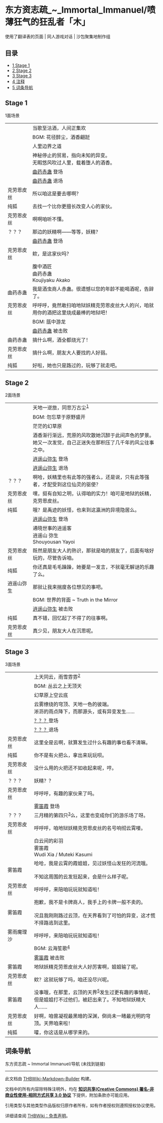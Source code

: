 # 东方资志疏_~_Immortal_Immanuel/喷薄狂气的狂乱者「木」

<!-- source html: G:\repos\THBWiki-Markdown-Builder\THBWikiMarkdown\Temp\main\1\15\ns0%3A%E4%B8%9C%E6%96%B9%E8%B5%84%E5%BF%97%E7%96%8F_%7E_Immortal_Immanuel%2F%E5%96%B7%E8%96%84%E7%8B%82%E6%B0%94%E7%9A%84%E7%8B%82%E4%B9%B1%E8%80%85%E3%80%8C%E6%9C%A8%E3%80%8D.html -->

使用了翻译表的页面 | 同人游戏对话 | 沙包聚集地制作组

  
  

  

## 目录

- [1 Stage 1](#Stage_1)
- [2 Stage 2](#Stage_2)
- [3 Stage 3](#Stage_3)
- [4 注释](#注释)
- [5 词条导航](#词条导航)




## Stage 1
[](./文件-东方资志疏st1.jpg.md)  [](./文件-东方资志疏st1.jpg.md)1面场景

<table><tbody><tr class="tt-header" id="Stage_1-1" data-pos="&#91;&quot;Stage 1&quot;,1&#93;"><td class="tt-h" lang="zh"><div class="poem"></div></td><td class="tt-zh" lang="zh"><div class="poem">当歌至沽酒，人间正集欢</div></td></tr><tr class="tt-header" id="Stage_1-2" data-pos="&#91;&quot;Stage 1&quot;,2&#93;"><td class="tt-h" lang="zh"><div class="poem"></div></td><td class="tt-zh" lang="zh"><div class="poem">BGM: 花径醉尘，酒香翩跹</div></td></tr><tr class="tt-header-white" id="Stage_1-3" data-pos="&#91;&quot;Stage 1&quot;,3&#93;"><td id="" class="tt-w" lang="zh"><div class="poem"></div></td><td class="tt-zhw" lang="zh"><div class="poem">人里边界之道</div></td></tr><tr class="tt-header-white" id="Stage_1-4" data-pos="&#91;&quot;Stage 1&quot;,4&#93;"><td id="" class="tt-w" lang="zh"><div class="poem"></div></td><td class="tt-zhw" lang="zh"><div class="poem">神秘停止的贸易，指向未知的异变。<br>无暇悠风吹过人里，载着堕人的酒香。</div></td></tr><tr class="tt-status-header" id="Stage_1-5" data-pos="&#91;&quot;Stage 1&quot;,5&#93;"><td class="tt-s" lang="zh"><div class="poem"></div></td><td class="tt-status" lang="zh"><div class="poem"><a href="./曲药赤蛊.md" title="曲药赤蛊">曲药赤蛊</a> 登场</div></td></tr><tr class="tt-status-header" id="Stage_1-6" data-pos="&#91;&quot;Stage 1&quot;,6&#93;"><td class="tt-s" lang="zh"><div class="poem"></div></td><td class="tt-status" lang="zh"><div class="poem"><a href="./曲药赤蛊.md" title="曲药赤蛊">曲药赤蛊</a> 退场</div></td></tr><tr class="tt-content" id="Stage_1-7" data-pos="&#91;&quot;Stage 1&quot;,7&#93;"><td id="克劳恩皮丝" class="tt-char" lang="zh"><div class="poem">克劳恩皮丝</div></td><td class="tt-zh" lang="zh"><div class="poem">所以咱这是要去哪啊？</div></td></tr><tr class="tt-content" id="Stage_1-8" data-pos="&#91;&quot;Stage 1&quot;,8&#93;"><td id="纯狐" class="tt-char" lang="zh"><div class="poem">纯狐</div></td><td class="tt-zh" lang="zh"><div class="poem">去找一个比你更擅长改变人心的家伙。</div></td></tr><tr class="tt-content" id="Stage_1-9" data-pos="&#91;&quot;Stage 1&quot;,9&#93;"><td id="克劳恩皮丝" class="tt-char" lang="zh"><div class="poem">克劳恩皮丝</div></td><td class="tt-zh" lang="zh"><div class="poem">啊啊咱听不懂。</div></td></tr><tr class="tt-content" id="Stage_1-10" data-pos="&#91;&quot;Stage 1&quot;,10&#93;"><td id="？？？" class="tt-char" lang="zh"><div class="poem">？？？</div></td><td class="tt-zh" lang="zh"><div class="poem">那边的妖精啊——等等，妖精？</div></td></tr><tr class="tt-status-header" id="Stage_1-11" data-pos="&#91;&quot;Stage 1&quot;,11&#93;"><td class="tt-s" lang="zh"><div class="poem"></div></td><td class="tt-status" lang="zh"><div class="poem"><a href="./曲药赤蛊.md" title="曲药赤蛊">曲药赤蛊</a> 登场</div></td></tr><tr class="tt-content" id="Stage_1-12" data-pos="&#91;&quot;Stage 1&quot;,12&#93;"><td id="克劳恩皮丝" class="tt-char" lang="zh"><div class="poem">克劳恩皮丝</div></td><td class="tt-zh" lang="zh"><div class="poem">欸，是这家伙吗？</div></td></tr><tr class="tt-header" id="Stage_1-13" data-pos="&#91;&quot;Stage 1&quot;,13&#93;"><td class="tt-h" lang="zh"><div class="poem"></div></td><td class="tt-zh" lang="zh"><div class="poem">腹中酒匠<br>曲药赤蛊<br>Koujiyaku Akako</div></td></tr><tr class="tt-content" id="Stage_1-14" data-pos="&#91;&quot;Stage 1&quot;,14&#93;"><td id="曲药赤蛊" class="tt-char" lang="zh"><div class="poem">曲药赤蛊</div></td><td class="tt-zh" lang="zh"><div class="poem">我是酒虫商人赤蛊。很遗憾以您的年龄不能喝酒呢，告辞了。</div></td></tr><tr class="tt-content" id="Stage_1-15" data-pos="&#91;&quot;Stage 1&quot;,15&#93;"><td id="克劳恩皮丝" class="tt-char" lang="zh"><div class="poem">克劳恩皮丝</div></td><td class="tt-zh" lang="zh"><div class="poem">呼呼呼，竟然敢扫咱地狱妖精克劳恩皮丝大人的兴，咱就用你的酒把这里烧成最棒的地狱吧！</div></td></tr><tr class="tt-header" id="Stage_1-16" data-pos="&#91;&quot;Stage 1&quot;,16&#93;"><td class="tt-h" lang="zh"><div class="poem"></div></td><td class="tt-zh" lang="zh"><div class="poem">BGM: 瓿中游龙</div></td></tr><tr class="tt-status-header" id="Stage_1-17" data-pos="&#91;&quot;Stage 1&quot;,17&#93;"><td class="tt-s" lang="zh"><div class="poem"></div></td><td class="tt-status" lang="zh"><div class="poem"><a href="./曲药赤蛊.md" title="曲药赤蛊">曲药赤蛊</a> 被击败</div></td></tr><tr class="tt-content" id="Stage_1-18" data-pos="&#91;&quot;Stage 1&quot;,18&#93;"><td id="曲药赤蛊" class="tt-char" lang="zh"><div class="poem">曲药赤蛊</div></td><td class="tt-zh" lang="zh"><div class="poem">搞什么啊，酒全都烧光了！</div></td></tr><tr class="tt-content" id="Stage_1-19" data-pos="&#91;&quot;Stage 1&quot;,19&#93;"><td id="克劳恩皮丝" class="tt-char" lang="zh"><div class="poem">克劳恩皮丝</div></td><td class="tt-zh" lang="zh"><div class="poem">搞什么啊，朋友大人要找的人好弱。</div></td></tr><tr class="tt-content" id="Stage_1-20" data-pos="&#91;&quot;Stage 1&quot;,20&#93;"><td id="纯狐" class="tt-char" lang="zh"><div class="poem">纯狐</div></td><td class="tt-zh" lang="zh"><div class="poem">好啦，她也只是路过的，玩够了就走吧。</div></td></tr></tbody></table>


## Stage 2
[](./文件-东方资志疏st2.jpg.md)  [](./文件-东方资志疏st2.jpg.md)2面场景

<table><tbody><tr class="tt-header" id="Stage_2-1" data-pos="&#91;&quot;Stage 2&quot;,1&#93;"><td class="tt-h" lang="zh"><div class="poem"></div></td><td class="tt-zh" lang="zh"><div class="poem">天地一逆旅，同悲万古尘<sup id="cite_ref-1" class="reference"><a href="#cite_note-1">1</a></sup></div></td></tr><tr class="tt-header" id="Stage_2-2" data-pos="&#91;&quot;Stage 2&quot;,2&#93;"><td class="tt-h" lang="zh"><div class="poem"></div></td><td class="tt-zh" lang="zh"><div class="poem">BGM: 勿忘草于原野盛开</div></td></tr><tr class="tt-header-white" id="Stage_2-3" data-pos="&#91;&quot;Stage 2&quot;,3&#93;"><td id="" class="tt-w" lang="zh"><div class="poem"></div></td><td class="tt-zhw" lang="zh"><div class="poem">茫茫的幻草原</div></td></tr><tr class="tt-header-white" id="Stage_2-4" data-pos="&#91;&quot;Stage 2&quot;,4&#93;"><td id="" class="tt-w" lang="zh"><div class="poem"></div></td><td class="tt-zhw" lang="zh"><div class="poem">酒香渐行渐远，荒原的风吹散她沉醉于此间声色的梦景。<br>她又一次发觉，自己正迷失在那积压了几千年的风尘往事之中。</div></td></tr><tr class="tt-status-header" id="Stage_2-5" data-pos="&#91;&quot;Stage 2&quot;,5&#93;"><td class="tt-s" lang="zh"><div class="poem"></div></td><td class="tt-status" lang="zh"><div class="poem"><a href="./逍遥山弥生.md" title="逍遥山弥生">逍遥山弥生</a> 登场</div></td></tr><tr class="tt-status-header" id="Stage_2-6" data-pos="&#91;&quot;Stage 2&quot;,6&#93;"><td class="tt-s" lang="zh"><div class="poem"></div></td><td class="tt-status" lang="zh"><div class="poem"><a href="./逍遥山弥生.md" title="逍遥山弥生">逍遥山弥生</a> 退场</div></td></tr><tr class="tt-content" id="Stage_2-7" data-pos="&#91;&quot;Stage 2&quot;,7&#93;"><td id="？？？" class="tt-char" lang="zh"><div class="poem">？？？</div></td><td class="tt-zh" lang="zh"><div class="poem">啊哈，妖精里也有此等的强者么，还是说，只有此等强者，才配受到这位仙灵的驱使？</div></td></tr><tr class="tt-content" id="Stage_2-8" data-pos="&#91;&quot;Stage 2&quot;,8&#93;"><td id="克劳恩皮丝" class="tt-char" lang="zh"><div class="poem">克劳恩皮丝</div></td><td class="tt-zh" lang="zh"><div class="poem">嘿，挺有自知之明，认得咱的实力！咱可是地狱的妖精，克劳恩皮丝。</div></td></tr><tr class="tt-content" id="Stage_2-9" data-pos="&#91;&quot;Stage 2&quot;,9&#93;"><td id="纯狐" class="tt-char" lang="zh"><div class="poem">纯狐</div></td><td class="tt-zh" lang="zh"><div class="poem">哦？是禹迹的妖怪，也来到这瀛洲的异境隐居么。</div></td></tr><tr class="tt-status-header" id="Stage_2-10" data-pos="&#91;&quot;Stage 2&quot;,10&#93;"><td class="tt-s" lang="zh"><div class="poem"></div></td><td class="tt-status" lang="zh"><div class="poem"><a href="./逍遥山弥生.md" title="逍遥山弥生">逍遥山弥生</a> 登场</div></td></tr><tr class="tt-header" id="Stage_2-11" data-pos="&#91;&quot;Stage 2&quot;,11&#93;"><td class="tt-h" lang="zh"><div class="poem"></div></td><td class="tt-zh" lang="zh"><div class="poem">通晓世事的逍遥客<br>逍遥山 弥生<br>Shouyousan Yayoi</div></td></tr><tr class="tt-content" id="Stage_2-12" data-pos="&#91;&quot;Stage 2&quot;,12&#93;"><td id="克劳恩皮丝" class="tt-char" lang="zh"><div class="poem">克劳恩皮丝</div></td><td class="tt-zh" lang="zh"><div class="poem">既然是朋友大人的熟识，那就是咱的朋友了，后面有啥好玩的，尽管告诉咱。</div></td></tr><tr class="tt-content" id="Stage_2-13" data-pos="&#91;&quot;Stage 2&quot;,13&#93;"><td id="纯狐" class="tt-char" lang="zh"><div class="poem">纯狐</div></td><td class="tt-zh" lang="zh"><div class="poem">你还真是毛毛躁躁，她要是一发言，不就毫无解谜的乐趣了么。</div></td></tr><tr class="tt-content" id="Stage_2-14" data-pos="&#91;&quot;Stage 2&quot;,14&#93;"><td id="逍遥山弥生" class="tt-char" lang="zh"><div class="poem">逍遥山弥生</div></td><td class="tt-zh" lang="zh"><div class="poem">那就让我来揣度各位想见的事吧。</div></td></tr><tr class="tt-header" id="Stage_2-15" data-pos="&#91;&quot;Stage 2&quot;,15&#93;"><td class="tt-h" lang="zh"><div class="poem"></div></td><td class="tt-zh" lang="zh"><div class="poem">BGM: 世界的背面 ~ Truth in the Mirror</div></td></tr><tr class="tt-status-header" id="Stage_2-16" data-pos="&#91;&quot;Stage 2&quot;,16&#93;"><td class="tt-s" lang="zh"><div class="poem"></div></td><td class="tt-status" lang="zh"><div class="poem"><a href="./逍遥山弥生.md" title="逍遥山弥生">逍遥山弥生</a> 被击败</div></td></tr><tr class="tt-content" id="Stage_2-17" data-pos="&#91;&quot;Stage 2&quot;,17&#93;"><td id="纯狐" class="tt-char" lang="zh"><div class="poem">纯狐</div></td><td class="tt-zh" lang="zh"><div class="poem">真不错，回忆起了不得了的往事啊。</div></td></tr><tr class="tt-content" id="Stage_2-18" data-pos="&#91;&quot;Stage 2&quot;,18&#93;"><td id="克劳恩皮丝" class="tt-char" lang="zh"><div class="poem">克劳恩皮丝</div></td><td class="tt-zh" lang="zh"><div class="poem">真少见，朋友大人在沉思呢。</div></td></tr></tbody></table>


## Stage 3
[](./文件-东方资志疏st3.jpg.md)  [](./文件-东方资志疏st3.jpg.md)3面场景

<table><tbody><tr class="tt-header" id="Stage_3-1" data-pos="&#91;&quot;Stage 3&quot;,1&#93;"><td class="tt-h" lang="zh"><div class="poem"></div></td><td class="tt-zh" lang="zh"><div class="poem">上天同云，雨雪雰雰<sup id="cite_ref-2" class="reference"><a href="#cite_note-2">2</a></sup></div></td></tr><tr class="tt-header" id="Stage_3-2" data-pos="&#91;&quot;Stage 3&quot;,2&#93;"><td class="tt-h" lang="zh"><div class="poem"></div></td><td class="tt-zh" lang="zh"><div class="poem">BGM: 丛云之上无顶天</div></td></tr><tr class="tt-header-white" id="Stage_3-3" data-pos="&#91;&quot;Stage 3&quot;,3&#93;"><td id="" class="tt-w" lang="zh"><div class="poem"></div></td><td class="tt-zhw" lang="zh"><div class="poem">幻草原上空云底</div></td></tr><tr class="tt-header-white" id="Stage_3-4" data-pos="&#91;&quot;Stage 3&quot;,4&#93;"><td id="" class="tt-w" lang="zh"><div class="poem"></div></td><td class="tt-zhw" lang="zh"><div class="poem">云雾缭绕的穹顶、天地一色的彼端。<br>淅沥的雨点降下，而那源头，或有异变发生……</div></td></tr><tr class="tt-status-header" id="Stage_3-5" data-pos="&#91;&quot;Stage 3&quot;,5&#93;"><td class="tt-s" lang="zh"><div class="poem"></div></td><td class="tt-status" lang="zh"><div class="poem"><a href="/%E4%B8%9C%E6%96%B9%E8%B5%84%E5%BF%97%E7%96%8F_~_Immortal_Immanuel/Omake#？？？" title="东方资志疏 ~ Immortal Immanuel/Omake">？？？</a>登场</div></td></tr><tr class="tt-status-header" id="Stage_3-6" data-pos="&#91;&quot;Stage 3&quot;,6&#93;"><td class="tt-s" lang="zh"><div class="poem"></div></td><td class="tt-status" lang="zh"><div class="poem"><a href="/%E4%B8%9C%E6%96%B9%E8%B5%84%E5%BF%97%E7%96%8F_~_Immortal_Immanuel/Omake#？？？" title="东方资志疏 ~ Immortal Immanuel/Omake">？？？</a>退场</div></td></tr><tr class="tt-content" id="Stage_3-7" data-pos="&#91;&quot;Stage 3&quot;,7&#93;"><td id="克劳恩皮丝" class="tt-char" lang="zh"><div class="poem">克劳恩皮丝</div></td><td class="tt-zh" lang="zh"><div class="poem">这里全是云啊，就算发生过什么有趣的事也看不清嘛。</div></td></tr><tr class="tt-content" id="Stage_3-8" data-pos="&#91;&quot;Stage 3&quot;,8&#93;"><td id="纯狐" class="tt-char" lang="zh"><div class="poem">纯狐</div></td><td class="tt-zh" lang="zh"><div class="poem">你不是有火把么，拿出来玩玩呗。</div></td></tr><tr class="tt-content" id="Stage_3-9" data-pos="&#91;&quot;Stage 3&quot;,9&#93;"><td id="克劳恩皮丝" class="tt-char" lang="zh"><div class="poem">克劳恩皮丝</div></td><td class="tt-zh" lang="zh"><div class="poem">没什么用的火把还不如收起来呢，哼。</div></td></tr><tr class="tt-content" id="Stage_3-10" data-pos="&#91;&quot;Stage 3&quot;,10&#93;"><td id="？？？" class="tt-char" lang="zh"><div class="poem">？？？</div></td><td class="tt-zh" lang="zh"><div class="poem">妖精？？</div></td></tr><tr class="tt-content" id="Stage_3-11" data-pos="&#91;&quot;Stage 3&quot;,11&#93;"><td id="克劳恩皮丝" class="tt-char" lang="zh"><div class="poem">克劳恩皮丝</div></td><td class="tt-zh" lang="zh"><div class="poem">呼呼呼，有趣的家伙来了吗。</div></td></tr><tr class="tt-status-header" id="Stage_3-12" data-pos="&#91;&quot;Stage 3&quot;,12&#93;"><td class="tt-s" lang="zh"><div class="poem"></div></td><td class="tt-status" lang="zh"><div class="poem"><a href="./雾笛霞.md" title="雾笛霞">雾笛霞</a> 登场</div></td></tr><tr class="tt-content" id="Stage_3-13" data-pos="&#91;&quot;Stage 3&quot;,13&#93;"><td id="？？？" class="tt-char" lang="zh"><div class="poem">？？？</div></td><td class="tt-zh" lang="zh"><div class="poem">三月精的第四只<sup id="cite_ref-3" class="reference"><a href="#cite_note-3">3</a></sup>么，这里也变成你们的游乐场了呀。</div></td></tr><tr class="tt-content" id="Stage_3-14" data-pos="&#91;&quot;Stage 3&quot;,14&#93;"><td id="克劳恩皮丝" class="tt-char" lang="zh"><div class="poem">克劳恩皮丝</div></td><td class="tt-zh" lang="zh"><div class="poem">呼呼呼，咱地狱妖精克劳恩皮丝的名号响彻云霄喽。</div></td></tr><tr class="tt-header" id="Stage_3-15" data-pos="&#91;&quot;Stage 3&quot;,15&#93;"><td class="tt-h" lang="zh"><div class="poem"></div></td><td class="tt-zh" lang="zh"><div class="poem">白云间的彩羽<br>雾笛霞<br>Wudi Xia / Muteki Kasumi</div></td></tr><tr class="tt-content" id="Stage_3-16" data-pos="&#91;&quot;Stage 3&quot;,16&#93;"><td id="雾笛霞" class="tt-char" lang="zh"><div class="poem">雾笛霞</div></td><td class="tt-zh" lang="zh"><div class="poem">哈哈，我是云霄的霞姐姐，见过妖怪山发狂的河流哦。<br><br>不知这周围的云发狂起来，会是什么样子呢。</div></td></tr><tr class="tt-content" id="Stage_3-17" data-pos="&#91;&quot;Stage 3&quot;,17&#93;"><td id="克劳恩皮丝" class="tt-char" lang="zh"><div class="poem">克劳恩皮丝</div></td><td class="tt-zh" lang="zh"><div class="poem">呼呼呼，来陪咱玩玩就知道啦！</div></td></tr><tr class="tt-content" id="Stage_3-18" data-pos="&#91;&quot;Stage 3&quot;,18&#93;"><td id="雾笛霞" class="tt-char" lang="zh"><div class="poem">雾笛霞</div></td><td class="tt-zh" lang="zh"><div class="poem">抱歉，我不是卡牌商人，我手上的卡牌一般不卖的。<br><br>况且我刚刚路过云顶，在天界看到了可怕的异变，这才慌不择路逃到这里。</div></td></tr><tr class="tt-content" id="Stage_3-19" data-pos="&#91;&quot;Stage 3&quot;,19&#93;"><td id="雾雨魔理沙" class="tt-char" lang="zh"><div class="poem">雾雨魔理沙</div></td><td class="tt-zh" lang="zh"><div class="poem">呼呼呼，来陪咱玩玩就知道啦！</div></td></tr><tr class="tt-header" id="Stage_3-20" data-pos="&#91;&quot;Stage 3&quot;,20&#93;"><td class="tt-h" lang="zh"><div class="poem"></div></td><td class="tt-zh" lang="zh"><div class="poem">BGM: 云海笙歌<sup id="cite_ref-4" class="reference"><a href="#cite_note-4">4</a></sup></div></td></tr><tr class="tt-status-header" id="Stage_3-21" data-pos="&#91;&quot;Stage 3&quot;,21&#93;"><td class="tt-s" lang="zh"><div class="poem"></div></td><td class="tt-status" lang="zh"><div class="poem"><a href="./雾笛霞.md" title="雾笛霞">雾笛霞</a> 被击败</div></td></tr><tr class="tt-content" id="Stage_3-22" data-pos="&#91;&quot;Stage 3&quot;,22&#93;"><td id="雾笛霞" class="tt-char" lang="zh"><div class="poem">雾笛霞</div></td><td class="tt-zh" lang="zh"><div class="poem">地狱妖精克劳恩皮丝大人好厉害啊，姐姐输了呢。</div></td></tr><tr class="tt-content" id="Stage_3-23" data-pos="&#91;&quot;Stage 3&quot;,23&#93;"><td id="克劳恩皮丝" class="tt-char" lang="zh"><div class="poem">克劳恩皮丝</div></td><td class="tt-zh" lang="zh"><div class="poem">欸？这就玩够了吗，咱还没尽兴呢。</div></td></tr><tr class="tt-content" id="Stage_3-24" data-pos="&#91;&quot;Stage 3&quot;,24&#93;"><td id="雾笛霞" class="tt-char" lang="zh"><div class="poem">雾笛霞</div></td><td class="tt-zh" lang="zh"><div class="poem">没事哦，在那里，云顶的天界<sup id="cite_ref-5" class="reference"><a href="#cite_note-5">5</a></sup>发生过更有趣的事情呢，<br>但是姐姐打不过他们，被赶出来了。不知地狱妖精大人……</div></td></tr><tr class="tt-content" id="Stage_3-25" data-pos="&#91;&quot;Stage 3&quot;,25&#93;"><td id="克劳恩皮丝" class="tt-char" lang="zh"><div class="poem">克劳恩皮丝</div></td><td class="tt-zh" lang="zh"><div class="poem">好啊，咱曾凝视最黑暗的深渊，倒尚未一睹最光明的穹顶。天界咱来啦！</div></td></tr><tr class="tt-content" id="Stage_3-26" data-pos="&#91;&quot;Stage 3&quot;,26&#93;"><td id="纯狐" class="tt-char" lang="zh"><div class="poem">纯狐</div></td><td class="tt-zh" lang="zh"><div class="poem">嚯，你这话是从哪学来的。</div></td></tr></tbody></table>



[^cite_note-1]: 取自唐·李白《拟古十二首》（其九）：“天地一逆旅，同悲万古尘。”意为：“天地之间如同一个旅店，可悲呵，人都将化为万古的尘埃。”

## 词条导航
  
东方资志疏 ~ Immortal Immanuel/导航 (未找到链接)
  
  
  

  





---

此文档由 [THBWiki-Markdown-Builder](https://github.com/Delsin-Yu/THBWiki-Markdown-Builder) 构建。

文档中的所有内容除特殊注明外，均在 [**知识共享(Creative Commons) 署名-非商业性使用-相同方式共享 3.0 协议**](https://creativecommons.org/licenses/by-sa/3.0/deed.zh-hans) 下提供，附加条款亦可能应用。

引用类型与其他类型作品版权归原作者所有，如有作者授权则遵照授权协议使用。

详细请查阅 [THBWiki：免责声明](https://thbwiki.cc/THBWiki:%E5%85%8D%E8%B4%A3%E5%A3%B0%E6%98%8E)。

